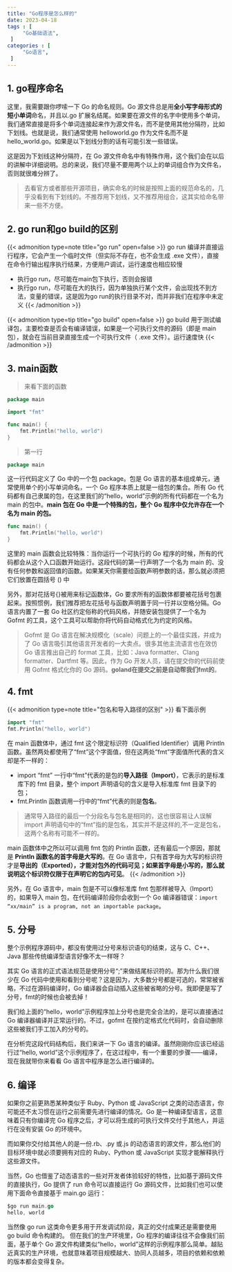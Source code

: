 ```yaml
---
title: "Go程序是怎么样的"
date: 2023-04-18
tags : [                                    
     "Go基础语法",
 ]
categories : [                              
     "Go语言",
 ]
---
```


## 1. go程序命名

这里，我需要跟你啰嗦一下 Go 的命名规则。Go 源文件总是用**全小写字母形式的短小单词**命名，并且以.go 扩展名结尾。如果要在源文件的名字中使用多个单词，我们通常直接是将多个单词连接起来作为源文件名，而不是使用其他分隔符，比如下划线。也就是说，我们通常使用 helloworld.go 作为文件名而不是 hello_world.go。如果是以下划线分割的话有可能引发一些错误。

这是因为下划线这种分隔符，在 Go 源文件命名中有特殊作用，这个我们会在以后的讲解中详细说明。总的来说，我们尽量不要用两个以上的单词组合作为文件名，否则就很难分辨了。

>去看官方或者那些开源项目，确实命名的时候是按照上面的规范命名的，几乎没看到有下划线的。不推荐用下划线，又不推荐用组合，这其实给命名带来一些不方便。


##  2. go run和go build的区别

{{< admonition type=note  title="go run"  open=false  >}}
go run 编译并直接运行程序，它会产生一个临时文件（但实际不存在，也不会生成 .exe 文件），直接在命令行输出程序执行结果，方便用户调试，运行速度也相应较慢
- 执行go run，尽可能在main包下执行，否则会报错
- 执行go run，尽可能在大的执行，因为单独执行某个文件，会出现找不到方法，变量的错误，这是因为go run的执行目录不对，而并非我们在程序中未定义
{{< /admonition >}}


{{< admonition type=tip  title="go build"  open=false  >}}
go build 用于测试编译包，主要检查是否会有编译错误，如果是一个可执行文件的源码（即是 main 包），就会在当前目录直接生成一个可执行文件（ .exe 文件）。运行速度快
{{< /admonition >}}


## 3. main函数
> 来看下面的函数
```go
package main

import "fmt"

func main() {
    fmt.Println("hello, world")
}
```
> 第一行
```go
package main
```
这一行代码定义了 Go 中的一个包 package。包是 Go 语言的基本组成单元，通常使用单个的小写单词命名，一个 Go 程序本质上就是一组包的集合。所有 Go 代码都有自己隶属的包，在这里我们的“hello，world”示例的所有代码都在一个名为 main 的包中。**main 包在 Go 中是一个特殊的包，整个 Go 程序中仅允许存在一个名为 main 的包。**

```go
func main() {
    fmt.Println("hello, world")
}
```

这里的 main 函数会比较特殊：当你运行一个可执行的 Go 程序的时候，所有的代码都会从这个入口函数开始运行。这段代码的第一行声明了一个名为 main 的、没有任何参数和返回值的函数。如果某天你需要给函数声明参数的话，那么就必须把它们放置在圆括号 () 中

另外，那对花括号{}被用来标记函数体，Go 要求所有的函数体都要被花括号包裹起来。按照惯例，我们推荐把左花括号与函数声明置于同一行并以空格分隔。Go 语言内置了一套 Go 社区约定俗称的代码风格，并随安装包提供了一个名为 Gofmt 的工具，这个工具可以帮助你将代码自动格式化为约定的风格。

>Gofmt 是 Go 语言在解决规模化（scale）问题上的一个最佳实践，并成为了 Go 语言吸引其他语言开发者的一大卖点。很多其他主流语言也在效仿 Go 语言推出自己的 format 工具，比如：Java formatter、Clang formatter、Dartfmt 等。因此，作为 Go 开发人员，请在提交你的代码前使用 Gofmt 格式化你的 Go 源码。**goland在提交之前是自动帮我们fmt的**。

## 4. fmt
{{< admonition type=note title="包名和导入路径的区别"  >}} 
看下面示例
```go
import "fmt"
fmt.Println("hello, world")
```
在 main 函数体中，通过 fmt 这个限定标识符（Qualified Identifier）调用 Println 函数。虽然两处都使用了“fmt”这个字面值，但在这两处“fmt”字面值所代表的含义却是不一样的：

-   import “fmt” 一行中“fmt”代表的是包的**导入路径（Import）**，它表示的是标准库下的 fmt 目录，整个 import 声明语句的含义是导入标准库 fmt 目录下的包；
-   fmt.Println 函数调用一行中的“fmt”代表的则是**包名**。

>通常导入路径的最后一个分段名与包名是相同的，这也很容易让人误解 import 声明语句中的“fmt”指的是包名，其实并不是这样的,不一定是包名，这两个名称有可能不一样的。

main 函数体中之所以可以调用 fmt 包的 Println 函数，还有最后一个原因，那就是 **Println 函数名的首字母是大写的**。在 Go 语言中，只有首字母为大写的标识符才是**导出的（Exported），才能对包外的代码可见；如果首字母是小写的，那么就说明这个标识符仅限于在声明它的包内可见**。
{{< /admonition >}}

另外，在 Go 语言中，main 包是不可以像标准库 fmt 包那样被导入（Import）的，如果导入 main 包，在代码编译阶段你会收到一个 Go 编译器错误：`import “xx/main” is a program, not an importable package`。

## 5. 分号
整个示例程序源码中，都没有使用过分号来标识语句的结束，这与 C、C++、Java 那些传统编译型语言好像不太一样呀？

其实 Go 语言的正式语法规范是使用分号“;”来做结尾标识符的。那为什么我们很少在 Go 代码中使用和看到分号呢？这是因为，大多数分号都是可选的，常常被省略，不过在源码编译时，Go 编译器会自动插入这些被省略的分号。我即便是写了分号，fmt的时候也会被去掉！

我们给上面的“hello，world”示例程序加上分号也是完全合法的，是可以直接通过 Go 编译器编译并正常运行的。不过，gofmt 在按约定格式化代码时，会自动删除这些被我们手工加入的分号的。

在分析完这段代码结构后，我们来讲一下 Go 语言的编译。虽然刚刚你应该已经运行过“hello, world”这个示例程序了，在这过程中，有一个重要的步骤——编译，现在我就带你来看看 Go 语言中程序是怎么进行编译的。

## 6. 编译
如果你之前更熟悉某种类似于 Ruby、Python 或 JavaScript 之类的动态语言，你可能还不太习惯在运行之前需要先进行编译的情况。Go 是一种编译型语言，这意味着只有你编译完 Go 程序之后，才可以将生成的可执行文件交付于其他人，并运行在没有安装 Go 的环境中。

而如果你交付给其他人的是一份.rb、.py 或.js 的动态语言的源文件，那么他们的目标环境中就必须要拥有对应的 Ruby、Python 或 JavaScript 实现才能解释执行这些源文件。

当然，Go 也借鉴了动态语言的一些对开发者体验较好的特性，比如基于源码文件的直接执行，Go 提供了 run 命令可以直接运行 Go 源码文件，比如我们也可以使用下面命令直接基于 main.go 运行：

```go
$go run main.go
hello, world
```

当然像 go run 这类命令更多用于开发调试阶段，真正的交付成果还是需要使用 go build 命令构建的。
但在我们的生产环境里，Go 程序的编译往往不会像我们前面，基于单个 Go 源文件构建类似“hello，world”这样的示例程序那么简单。越贴近真实的生产环境，也就意味着项目规模越大、协同人员越多，项目的依赖和依赖的版本都会变得复杂。